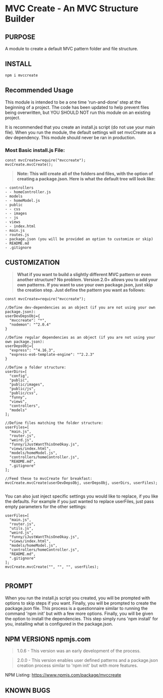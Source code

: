 # MVC Create - An MVC Structure Builder

## PURPOSE

<p>A module to create a default MVC pattern folder and file structure.</p>

## INSTALL

```
npm i mvccreate
```

## Recommended Usage

<p>This module is intended to be a one time 'run-and-done' step at the beginning of a project.
The code has been updated to help prevent files being overwritten, but YOU SHOULD NOT run this module on an existing project.
</p>

<p>It is recommended that you create an install.js script (do not use your main file). When you run the module, the default settings will set mvcCreate as a dev dependency. This module should never be ran in production.</p>

### Most Basic install.js File:
```
const mvcCreate=require("mvccreate");
mvcCreate.mvcCreate();
```

>**<p>Note: This will create all of the folders and files, with the option of creating a package.json.
Here is what the default tree will look like:</p>**

```
- controllers
- - homeController.js   
- models
- - homeModel.js
- public
- - css
- - images
- - js
- views
- - index.html
- main.js
- routes.js
- package.json (you will be provided an option to customize or skip)
- README.md
- .gitignore
```
## CUSTOMIZATION

>**<p>What if you want to build a slightly different MVC pattern or even another structure? No problem.
Version 2.0+ allows you to add your own patterns. If you want to use your own package.json, just skip the creation step. Just define the pattern you want as follows: </p>**

```
const mvcCreate=require("mvccreate");

//Define dev-dependencies as an object (if you are not using your own package.json):
userDevDepsObj={
  "mvccreate": "*",
  "nodemon": "^2.0.4"
}

//Define regular dependencies as an object (if you are not using your own package.json):
userDepsObj={
  "express": "^4.16.3",
  "express-es6-template-engine": "^2.2.3"
}

//Define a folder structure:
userDirs=[
  "config",
  "public",
  "public/images",
  "public/js",
  "public/css",
  "funny",
  "views",
  "controllers",
  "models"
];

//Define files matching the folder structure:
userFiles=[
  "main.js",
  "router.js",
  "weird.js",
  "funny/iJustWantThisOneOkay.js",
  "views/index.html",
  "models/homeModel.js",
  "controllers/homeController.js",
  "README.md",
  ".gitignore"
];

//Feed these to mvcCreate for breakfast:
mvcCreate.mvcCreate(userDevDepsObj, userDepsObj, userDirs, userFiles);


```
<p>You can also just inject specific settings you would like to replace, if you like the defaults.
For example if you just wanted to replace userFiles, just pass empty parameters for the other settings:
</p>

```
userFiles=[
  "main.js",
  "router.js",
  "utils.js",
  "weird.js",
  "funny/iJustWantThisOneOkay.js",
  "views/index.html",
  "models/homeModel.js",
  "controllers/homeController.js",
  "README.md",
  ".gitignore"
];
mvcCreate.mvcCreate("", "", "", userFiles);


```

## PROMPT

<p>When you run the install.js script you created, you will be prompted with options to skip steps if you want. Finally, you will be prompted to create the package.json file. This process is a questionnaire similar to running the command 'npm init' but with a few more options. Finally, you will be given the option to install the dependencies. This step simply runs 'npm install' for you, installing what is configured in the package.json.</p>


## NPM VERSIONS npmjs.com
>1.0.6 - This version was an early development of the process.

>2.0.0 - This version enables user defined patterns and a package.json creation process similar to 'npm init' but with more features.

NPM Listing: https://www.npmjs.com/package/mvccreate

## KNOWN BUGS
>
